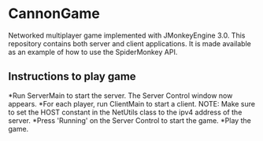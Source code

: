 # CannonGame
Networked multiplayer game implemented with JMonkeyEngine 3.0. This repository contains both server and client applications. It is made available as an example of how to use the SpiderMonkey API.
## Instructions to play game
  *Run ServerMain to start the server. The Server Control window now appears.
  *For each player, run ClientMain to start a client. NOTE: Make sure to set the HOST constant in the NetUtils class to the ipv4 address of the server.
  *Press 'Running' on the Server Control to start the game.
  *Play the game.
